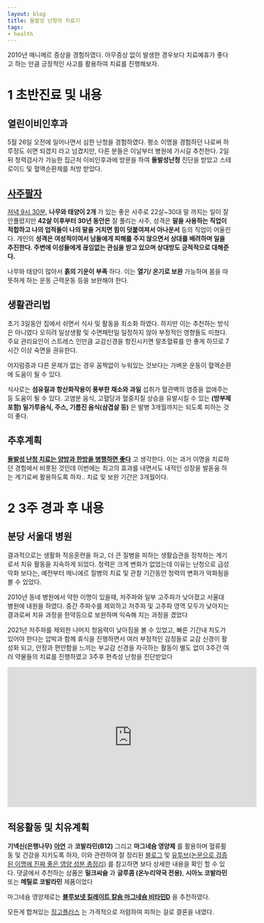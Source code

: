 ```yaml
---
layout: blog
title: 돌발성 난청의 치료기
tags: 
- health
---
```


2010년 메니메르 증상을 경험하였다. 아무증상 없이 발생한 경우보다 치료예휴가 좋다고 하는 만큼 긍정적인 사고를 활용하여 치료를 진행해보자.

# **1 초반진료 및 내용**

## **열린이비인후과**

5월 26일 오전에 일어나면서 심한 난청을 경험하였다. 평소 이명을 경험하던 나로써 하루정도 쉬면 되겠지 라고 넘겼지만, 다른 분들은 이날부터 병원에 가시길 추천한다. 2일 뒤 청력검사가 가능한 집근처 이비인후과에 방문을 하여 **돌발성난청** 진단을 받았고 스테로이드 및 혈액순환제를 처방 받았다.

## **[사주팔자](https://kr.fateup.com/)**

[저녁 9시 30분](https://kr.fateup.com/Doc_Base/Summary.aspx?M=I05PTkUj64Ko7ISxIzQyMDUyMTcwIyjslpEpMTk3OS4xMi4xNCAyMTozMCDquIjsmpTsnbwjKOydjCkxOTc5LjEwLjI1IOS6peaZgiPquYDsmqnrspQoNDPshLgpIzU1MTI1MTIzI0tPUi0zMCMjNjM3NTgwODgwMTc2MzI5NzA5&TAGS=N), **나무와 태양이 2개** 가 있는 좋은 사주로 22살~30대 말 까지는 일이 잘 안풀렸지만 **42살 이후부터 30년 동안은** 잘 풀리는 사주, 성격은 **말을 사용하는 직업이 적합하고 나의 업적들이 나의 말을 거치면 힘이 덧붙여져서 아나운서** 등의 직업이 어울린다. 개인의 **성격은 여성적이여서 남들에게 피해를 주지 않으면서 상대를 배려하며 일을 추진한다. 주변에 이성들에게 끊임없는 관심을 받고 있으며 상대방도 긍적적으로 대해준다.**  

나무와 태양이 많아서 **흙의 기운이 부족** 하다. 이는 **열기/ 온기로 보완** 가능하며 몸을 따뜻하게 하는  운동 근력운동 등을 보완해야 한다.

## **생활관리법**

초기 3일동안 집에서 쉬면서 식사 및 활동을 최소화 하였다. 하지만 이는 추천하는 방식은 아니였다 오히려 일상생활 및 수면패턴일 일정하지 않아 부정적인 영향들도 미쳤다. 주요 관리요인이 스트레스 인만큼 교감신경을 항진시키면 말초혈류를 안 좋게 하므로 7시간 이상 숙면을 권유한다. 

어지럼증과 다른 문제가 없는 경우 꼼짝없이 누워있는 것보다는 가벼운 운동이 혈액순환에 도움이 될 수 있다.

식사로는 **섬유질과 항산화작용이 풍부한 채소와 과일** 섭취가 혈관벽의 염증을 없애주는 등 도움이 될 수 있다. 고염분 음식, 고혈당과 혈중지질 상승을 유발시킬 수 있는 **(방부제 포함) 밀가루음식, 주스, 기름진 음식(삼겹살 등)** 은 발병 3개월까지는 되도록 피하는 것이 좋다.

## **추후계획**

**[돌발성 난청 치료는 양방과 한방을 병행하면 좋다](http://www.kmedinfo.co.kr/news/articleView.html?idxno=55737)** 고 생각한다. 이는 과거 이명을 치료하던 경험에서 비롯된 것인데 이번에는 최고의 효과를 내면서도 내적인 성장을 발돋움 하는 계기로써 활용하도록 하자.. 치료 및 보완 기간은 3개월이다.

# **2 3주 경과 후 내용**

## **분당 서울대 병원**

결과적으로는 생활화 적응훈련을 하고, 더 큰 질병을 피하는 생활습관을 정착하는 계기로서 치유 활동을 지속하게 되었다. 청력은 크게 변화가 없었는데 이유는 난청으로 급성 악화 보다는, 예전부터 메니에르 질병의 치료 및 관찰 기간동안 청력의 변화가 악화됨을 볼 수 있었다. 

2010년 동네 병원에서 약한 이명이 있을때, 저주파와 일부 고주파가 낮아졌고 서울대 병원에 내원을 하였다. 중간 주파수를 제외하고 저주파 및 고주파 영역 모두가 낮아지는 결과로써 치유 과정을 한약등으로 보완하며 익숙해 지는 과정을 겼었다

2021년 저주파를 제외한 나머지 청음력이 낮아짐을 볼 수 있었고, 빠른 기간내 차도가 있어야 한다는 압박과 함께 휴식을 진행하면서 여러 부정적인 감정들로 교감 신경이 활성화 되고, 안정과 편안함을 느끼는 부교감 신경을 자극하는 활동이 별도 없이 3주간 여러 약물들의 치료를 진행하였고 3주후 편측성 난청을 진단받았다


<iframe width="560" height="315" src="https://www.youtube.com/embed/0xrXs6c1wes" title="YouTube video player" frameborder="0" allow="accelerometer; autoplay; clipboard-write; encrypted-media; gyroscope; picture-in-picture" allowfullscreen></iframe>

## **적응활동 및 치유계획**

**기넥신(은행나무)** **[아연](https://odusa.co.kr/556/)** 과 **코발라민(B12)** 그리고 **마그네슘 영양제** 를 활용하며 혈류활동 및 건강을 지키도록 하자, 이와 관련하여 잘 정리된 [블로그](https://countrysome.tistory.com/39) 및 [유투브(논문으로 검증된 이명에 진짜 좋은 영양 성분 총정리)](https://youtu.be/obZ0o0oaqOk) 를 참고하면 보다 상세한 내용을 확인 할 수 있다. 댓글에서 추천하는 상품은 **밀크씨슬** 과 **글루콤 (온누리약국 전용)**, **시아노 코발라민** 또는 **메틸로 코발라민** 제품이었다

마그네슘 영양제로는 **[블루보넷 킬레이트 칼슘 마그네슘 비타민D](https://www.amazon.com/BlueBonnet-Calcium-Citrate-Vitamin-Caplets/dp/B001RMEOX4/ref=sr_1_11?dchild=1&keywords=Bluebonnet+Calcium+Citrate+Magnesium+Vitamin+D3&qid=1623846625&sr=8-11)** 을 추천하였다. 

모든게 합쳐있는 [징고플러스](https://www.coupang.com/vp/products/1708131148?itemId=2907005694&vendorItemId=70441364912&src=1032034&spec=10305201&addtag=400&ctag=1708131148&lptag=P1708131148&itime=20210616222840&pageType=PRODUCT&pageValue=1708131148&wPcid=42405644949375284366937&wRef=prod.danawa.com&wTime=20210616222840&redirect=landing&isAddedCart=) 는 가격적으로 저렴하여 피하는 걸로 결론을 내였다.
